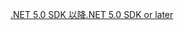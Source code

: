 [<span data-ttu-id="f2c50-101">.NET 5.0 SDK 以降</span><span class="sxs-lookup"><span data-stu-id="f2c50-101">.NET 5.0 SDK or later</span></span>](https://dotnet.microsoft.com/download/dotnet/5.0)
